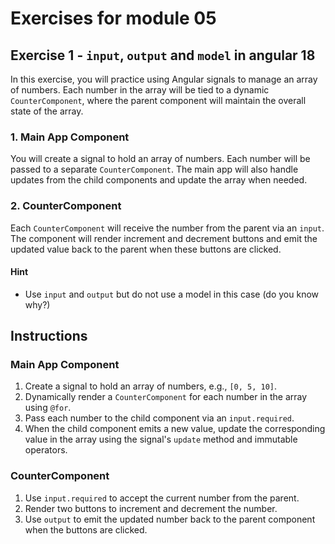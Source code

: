 # Exercises for module 05

## Exercise 1 - `input`, `output` and `model` in angular 18

In this exercise, you will practice using Angular signals to manage an array of numbers. Each number in the array will be tied to a dynamic `CounterComponent`, where the parent component will maintain the overall state of the array.

### 1. Main App Component
You will create a signal to hold an array of numbers. Each number will be passed to a separate `CounterComponent`. The main app will also handle updates from the child components and update the array when needed.

### 2. CounterComponent
Each `CounterComponent` will receive the number from the parent via an `input`. The component will render increment and decrement buttons and emit the updated value back to the parent when these buttons are clicked.

#### Hint
- Use `input` and `output` but do not use a model in this case (do you know why?)

## Instructions

### Main App Component

1. Create a signal to hold an array of numbers, e.g., `[0, 5, 10]`.
2. Dynamically render a `CounterComponent` for each number in the array using `@for`.
3. Pass each number to the child component via an `input.required`.
4. When the child component emits a new value, update the corresponding value in the array using the signal's `update` method and immutable operators.

### CounterComponent

1. Use `input.required` to accept the current number from the parent.
2. Render two buttons to increment and decrement the number.
3. Use `output` to emit the updated number back to the parent component when the buttons are clicked.


